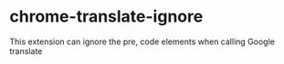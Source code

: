 # chrome-translate-ignore

This extension can ignore the pre, code elements when calling Google translate
